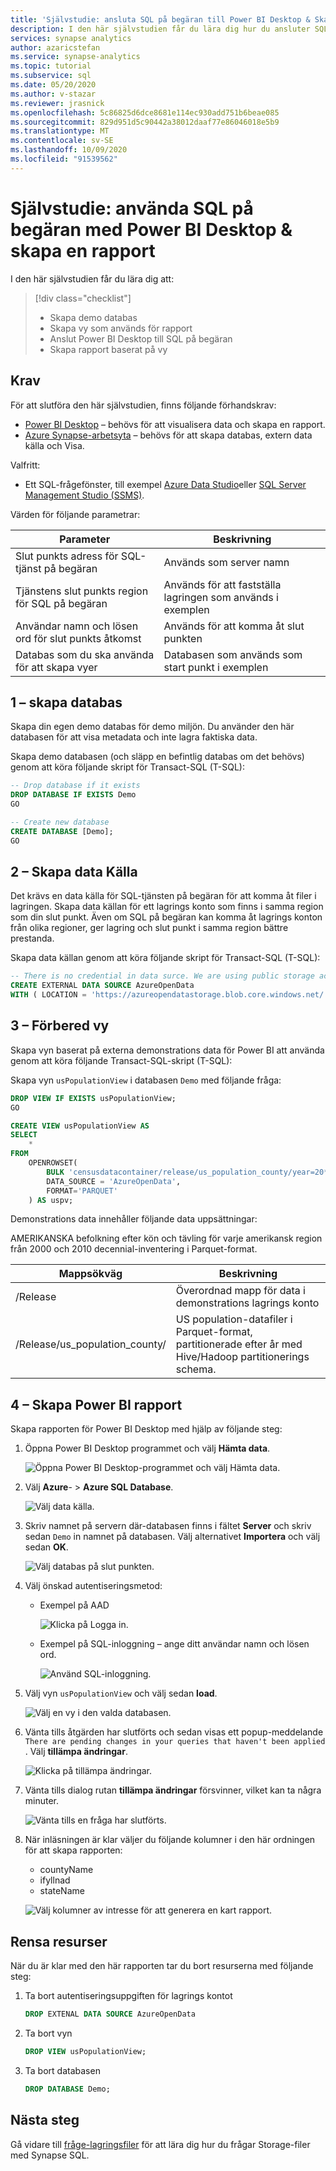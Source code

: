 ```yaml
---
title: 'Självstudie: ansluta SQL på begäran till Power BI Desktop & Skapa rapport'
description: I den här självstudien får du lära dig hur du ansluter SQL på begäran i Azure Synapse Analytics till Power BI Desktop och skapar en demo rapport som baseras på en vy.
services: synapse analytics
author: azaricstefan
ms.service: synapse-analytics
ms.topic: tutorial
ms.subservice: sql
ms.date: 05/20/2020
ms.author: v-stazar
ms.reviewer: jrasnick
ms.openlocfilehash: 5c86825d6dce8681e114ec930add751b6beae085
ms.sourcegitcommit: 829d951d5c90442a38012daaf77e86046018e5b9
ms.translationtype: MT
ms.contentlocale: sv-SE
ms.lasthandoff: 10/09/2020
ms.locfileid: "91539562"
---
```

# <a name="tutorial-use-sql-on-demand-with-power-bi-desktop--create-a-report"></a>Självstudie: använda SQL på begäran med Power BI Desktop & skapa en rapport

I den här självstudien får du lära dig att:

> [!div class="checklist"]
>
> - Skapa demo databas
> - Skapa vy som används för rapport
> - Anslut Power BI Desktop till SQL på begäran
> - Skapa rapport baserat på vy

## <a name="prerequisites"></a>Krav

För att slutföra den här självstudien, finns följande förhandskrav:

- [Power BI Desktop](https://powerbi.microsoft.com/downloads/) – behövs för att visualisera data och skapa en rapport.
- [Azure Synapse-arbetsyta](https://docs.microsoft.com/azure/synapse-analytics/quickstart-synapse-studio) – behövs för att skapa databas, extern data källa och Visa.

Valfritt:

- Ett SQL-frågefönster, till exempel [Azure Data Studio](/sql/azure-data-studio/download-azure-data-studio)eller [SQL Server Management Studio (SSMS)](/sql/ssms/download-sql-server-management-studio-ssms).

Värden för följande parametrar:

| Parameter                                 | Beskrivning                                                   |
| ----------------------------------------- | ------------------------------------------------------------- |
| Slut punkts adress för SQL-tjänst på begäran    | Används som server namn                                   |
| Tjänstens slut punkts region för SQL på begäran     | Används för att fastställa lagringen som används i exemplen |
| Användar namn och lösen ord för slut punkts åtkomst | Används för att komma åt slut punkten                               |
| Databas som du ska använda för att skapa vyer     | Databasen som används som start punkt i exemplen       |

## <a name="1---create-database"></a>1 – skapa databas

Skapa din egen demo databas för demo miljön. Du använder den här databasen för att visa metadata och inte lagra faktiska data.

Skapa demo databasen (och släpp en befintlig databas om det behövs) genom att köra följande skript för Transact-SQL (T-SQL):

```sql
-- Drop database if it exists
DROP DATABASE IF EXISTS Demo
GO

-- Create new database
CREATE DATABASE [Demo];
GO
```

## <a name="2---create-data-source"></a>2 – Skapa data Källa

Det krävs en data källa för SQL-tjänsten på begäran för att komma åt filer i lagringen. Skapa data källan för ett lagrings konto som finns i samma region som din slut punkt. Även om SQL på begäran kan komma åt lagrings konton från olika regioner, ger lagring och slut punkt i samma region bättre prestanda.

Skapa data källan genom att köra följande skript för Transact-SQL (T-SQL):

```sql
-- There is no credential in data surce. We are using public storage account which doesn't need a secret.
CREATE EXTERNAL DATA SOURCE AzureOpenData
WITH ( LOCATION = 'https://azureopendatastorage.blob.core.windows.net/')
```

## <a name="3---prepare-view"></a>3 – Förbered vy

Skapa vyn baserat på externa demonstrations data för Power BI att använda genom att köra följande Transact-SQL-skript (T-SQL):

Skapa vyn `usPopulationView` i databasen `Demo` med följande fråga:

```sql
DROP VIEW IF EXISTS usPopulationView;
GO

CREATE VIEW usPopulationView AS
SELECT
    *
FROM
    OPENROWSET(
        BULK 'censusdatacontainer/release/us_population_county/year=20*/*.parquet',
        DATA_SOURCE = 'AzureOpenData',
        FORMAT='PARQUET'
    ) AS uspv;
```

Demonstrations data innehåller följande data uppsättningar:

AMERIKANSKA befolkning efter kön och tävling för varje amerikansk region från 2000 och 2010 decennial-inventering i Parquet-format.

| Mappsökväg                                                  | Beskrivning                                                  |
| ------------------------------------------------------------ | ------------------------------------------------------------ |
| /Release                                                    | Överordnad mapp för data i demonstrations lagrings konto               |
| /Release/us_population_county/                               | US population-datafiler i Parquet-format, partitionerade efter år med Hive/Hadoop partitionerings schema. |

## <a name="4---create-power-bi-report"></a>4 – Skapa Power BI rapport

Skapa rapporten för Power BI Desktop med hjälp av följande steg:

1. Öppna Power BI Desktop programmet och välj **Hämta data**.

   ![Öppna Power BI Desktop-programmet och välj Hämta data.](./media/tutorial-connect-power-bi-desktop/step-0-open-powerbi.png)

2. Välj **Azure**-  >  **Azure SQL Database**. 

   ![Välj data källa.](./media/tutorial-connect-power-bi-desktop/step-1-select-data-source.png)

3. Skriv namnet på servern där-databasen finns i fältet **Server** och skriv sedan `Demo` in namnet på databasen. Välj alternativet **Importera** och välj sedan **OK**. 

   ![Välj databas på slut punkten.](./media/tutorial-connect-power-bi-desktop/step-2-db.png)

4. Välj önskad autentiseringsmetod:

    - Exempel på AAD 
  
        ![Klicka på Logga in.](./media/tutorial-connect-power-bi-desktop/step-2.1-select-aad-auth.png)

    - Exempel på SQL-inloggning – ange ditt användar namn och lösen ord.

        ![Använd SQL-inloggning.](./media/tutorial-connect-power-bi-desktop/step-2.2-select-sql-auth.png)


5. Välj vyn `usPopulationView` och välj sedan **load**. 

   ![Välj en vy i den valda databasen.](./media/tutorial-connect-power-bi-desktop/step-3-select-view.png)

6. Vänta tills åtgärden har slutförts och sedan visas ett popup-meddelande `There are pending changes in your queries that haven't been applied` . Välj **tillämpa ändringar**. 

   ![Klicka på tillämpa ändringar.](./media/tutorial-connect-power-bi-desktop/step-4-apply-changes.png)

7. Vänta tills dialog rutan **tillämpa ändringar** försvinner, vilket kan ta några minuter. 

   ![Vänta tills en fråga har slutförts.](./media/tutorial-connect-power-bi-desktop/step-5-wait-for-query-to-finish.png)

8. När inläsningen är klar väljer du följande kolumner i den här ordningen för att skapa rapporten:
   - countyName
   - ifyllnad
   - stateName

   ![Välj kolumner av intresse för att generera en kart rapport.](./media/tutorial-connect-power-bi-desktop/step-6-select-columns-of-interest.png)

## <a name="clean-up-resources"></a>Rensa resurser

När du är klar med den här rapporten tar du bort resurserna med följande steg:

1. Ta bort autentiseringsuppgiften för lagrings kontot

   ```sql
   DROP EXTENAL DATA SOURCE AzureOpenData
   ```

2. Ta bort vyn

   ```sql
   DROP VIEW usPopulationView;
   ```

3. Ta bort databasen

   ```sql
   DROP DATABASE Demo;
   ```

## <a name="next-steps"></a>Nästa steg

Gå vidare till [fråge-lagringsfiler](develop-storage-files-overview.md) för att lära dig hur du frågar Storage-filer med Synapse SQL.
